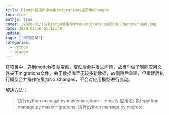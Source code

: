 ```yaml
---
title: Django使用命令makemigrations提示NoChanges
toc: true
mathjx: true
cover: /2020/01/16/Django使用命令makemigrations提示NoChanges/head.png
date: 2020-01-16 01:12:49
update:
tags: ['排错记录']
categories:
  - Python
  - Django
---
```


在项目中，遇到models模型变动，变动后合并发生问题，故当时做了删除应用文件夹下migrations文件，由于数据库里无较多新数据，故删除后重建，但重建后执行模型合并操作结果为No Changes，不会对应用模型进行变动。

解决方法：

>执行python manage.py makemigrations --empty 应用名;
>执行python manage.py makemigrations;
>执行python manage.py migrate;
